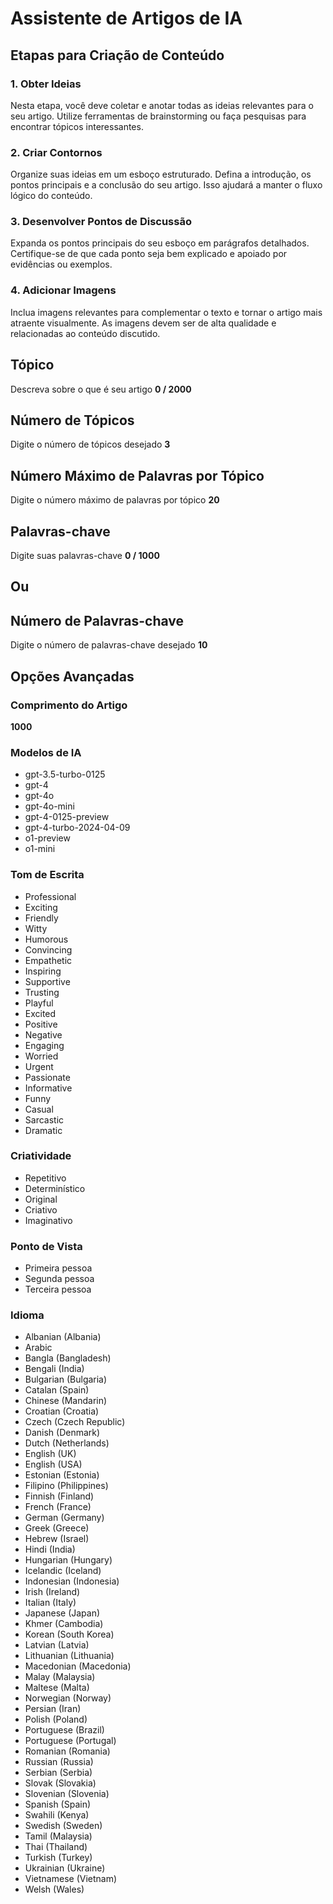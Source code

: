 # Assistente de Artigos de IA

## Etapas para Criação de Conteúdo

### 1. Obter Ideias
Nesta etapa, você deve coletar e anotar todas as ideias relevantes para o seu artigo. Utilize ferramentas de brainstorming ou faça pesquisas para encontrar tópicos interessantes.

### 2. Criar Contornos
Organize suas ideias em um esboço estruturado. Defina a introdução, os pontos principais e a conclusão do seu artigo. Isso ajudará a manter o fluxo lógico do conteúdo.

### 3. Desenvolver Pontos de Discussão
Expanda os pontos principais do seu esboço em parágrafos detalhados. Certifique-se de que cada ponto seja bem explicado e apoiado por evidências ou exemplos.

### 4. Adicionar Imagens
Inclua imagens relevantes para complementar o texto e tornar o artigo mais atraente visualmente. As imagens devem ser de alta qualidade e relacionadas ao conteúdo discutido.


## Tópico
Descreva sobre o que é seu artigo
**0 / 2000**

## Número de Tópicos
Digite o número de tópicos desejado
**3**

## Número Máximo de Palavras por Tópico
Digite o número máximo de palavras por tópico
**20**

## Palavras-chave
Digite suas palavras-chave
**0 / 1000**

## Ou

## Número de Palavras-chave
Digite o número de palavras-chave desejado
**10**

## Opções Avançadas

### Comprimento do Artigo
**1000**

### Modelos de IA
- gpt-3.5-turbo-0125
- gpt-4
- gpt-4o
- gpt-4o-mini
- gpt-4-0125-preview
- gpt-4-turbo-2024-04-09
- o1-preview
- o1-mini

### Tom de Escrita
- Professional
- Exciting
- Friendly
- Witty
- Humorous
- Convincing
- Empathetic
- Inspiring
- Supportive
- Trusting
- Playful
- Excited
- Positive
- Negative
- Engaging
- Worried
- Urgent
- Passionate
- Informative
- Funny
- Casual
- Sarcastic
- Dramatic

### Criatividade
- Repetitivo
- Determinístico
- Original
- Criativo
- Imaginativo

### Ponto de Vista
- Primeira pessoa
- Segunda pessoa
- Terceira pessoa

### Idioma
- Albanian (Albania)
- Arabic
- Bangla (Bangladesh)
- Bengali (India)
- Bulgarian (Bulgaria)
- Catalan (Spain)
- Chinese (Mandarin)
- Croatian (Croatia)
- Czech (Czech Republic)
- Danish (Denmark)
- Dutch (Netherlands)
- English (UK)
- English (USA)
- Estonian (Estonia)
- Filipino (Philippines)
- Finnish (Finland)
- French (France)
- German (Germany)
- Greek (Greece)
- Hebrew (Israel)
- Hindi (India)
- Hungarian (Hungary)
- Icelandic (Iceland)
- Indonesian (Indonesia)
- Irish (Ireland)
- Italian (Italy)
- Japanese (Japan)
- Khmer (Cambodia)
- Korean (South Korea)
- Latvian (Latvia)
- Lithuanian (Lithuania)
- Macedonian (Macedonia)
- Malay (Malaysia)
- Maltese (Malta)
- Norwegian (Norway)
- Persian (Iran)
- Polish (Poland)
- Portuguese (Brazil)
- Portuguese (Portugal)
- Romanian (Romania)
- Russian (Russia)
- Serbian (Serbia)
- Slovak (Slovakia)
- Slovenian (Slovenia)
- Spanish (Spain)
- Swahili (Kenya)
- Swedish (Sweden)
- Tamil (Malaysia)
- Thai (Thailand)
- Turkish (Turkey)
- Ukrainian (Ukraine)
- Vietnamese (Vietnam)
- Welsh (Wales)